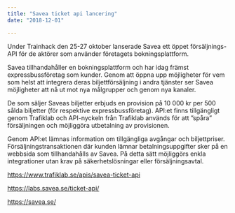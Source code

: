 ```yaml
---
title: "Savea ticket api lancering"
date: "2018-12-01"

---
```

Under Trainhack den 25-27 oktober lanserade Savea ett öppet försäljnings-API för de aktörer som använder företagets bokningsplattform.

Savea tillhandahåller en bokningsplattform och har idag främst expressbussföretag som kunder. Genom att öppna upp möjligheter för vem som helst att integrera deras biljettförsäljning i andra tjänster ser Savea möjligheter att nå ut mot nya målgrupper och genom nya kanaler.

De som säljer Saveas biljetter erbjuds en provision på 10 000 kr per 500 sålda biljetter (för respektive expressbussföretag). API:et finns tillgängligt genom Trafiklab och API-nyckeln från Trafiklab används för att ”spåra” försäljningen och möjliggöra utbetalning av provisionen.  

Genom API:et lämnas information om tillgängliga avgångar och biljettpriser. Försäljningstransaktionen där kunden lämnar betalningsuppgifter sker på en webbsida som tillhandahålls av Savea. På detta sätt möjliggörs enkla integrationer utan krav på säkerhetslösningar eller försäljningsavtal.  

https://www.trafiklab.se/apis/savea-ticket-api

https://labs.savea.se/ticket-api/

https://savea.se/
